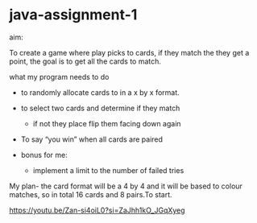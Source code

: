 # java-assignment-1

aim:

To create a game where play picks to cards, if they match the they get a point, the goal is to get all the cards to match.

what my program needs to do

- to randomly allocate cards to in a x by x format.
- to select two cards and determine if they match
    - if not they place flip them facing down again
- To say “you win” when all cards are paired

- bonus for me:
    - implement a limit to the number of failed tries


My plan-
    the card format will be a 4 by 4 and it will be based to colour matches, so in total 16 cards and 8 pairs.To start. 
    

https://youtu.be/Zan-si4oiL0?si=ZaJhh1kO_JGqXyeg
